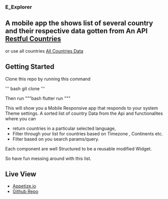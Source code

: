 ### E_Explorer

## A mobile app the shows list of several country and their respective data gotten from An API [Restful Countries](https://restfulcountries.com/api-documentation/version/1)

or use all countries [All Countries Data](https://restcountries.com/v3.1/all)


## Getting Started
Clone this repo by running this command

''' bash
  git clone <you-forked-repo>
'''

Then run 
"""bash
flutter run
"""

This will show you a Mobile Responsive app that responds to your system Theme settings. A sorted list of country Data from the Api and functionalites where you can 

- return countries in a particular selected language,
- Filter through your list for countries based on Timezone , Continents etc.
- Filter based on you search params/query.

Each component are well Structured to be a reusable modified Widget. 

So have fun messing around with this list. 

## Live View
- [Appetize.io]()
- [Github Repo]()
